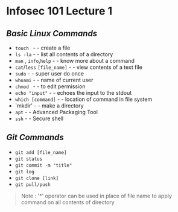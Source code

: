 # Infosec 101 Lecture 1
## _Basic Linux Commands_

- `touch ` - - create a file
- `ls -la` - - list all contents of a directory
- `man` , `info`,`help` - - know more about a command
- `cat`/`less` `[file_name]` - - view contents of a text file
- ` sudo ` - - super user do once
- `whoami` - - name of current user
- `chmod ` - - to edit permission
- `echo "input"` - - echoes the input to the stdout
- `which [command]` - - location of command in file system
- `mkdir' - - make a directory
- `apt` - - Advanced Packaging Tool
- `ssh` - - Secure shell 
## _Git Commands_

- `git add [file_name]`
- `git status`
- `git commit -m "title"`
- `git log`
- `git clone [link]`
- `git pull/push`
> Note :  '*' operator can be used in place of file name to apply command on all contents of directory
